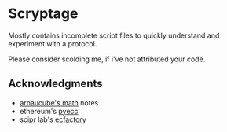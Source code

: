 # Scryptage

Mostly contains incomplete script files to quickly understand and experiment with a protocol.

Please consider scolding me, if i've not attributed your code.

## Acknowledgments

- [arnaucube's math](https://github.com/arnaucube/math/) notes
- ethereum's [pyecc](https://github.com/ethereum/py_ecc)
- scipr lab's [ecfactory](https://github.com/scipr-lab/ecfactory)